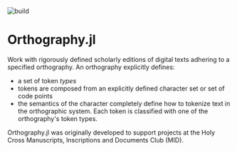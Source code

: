 ![build](https://github.com/github/docs/actions/workflows/Documenter.yml/badge.svg)

# Orthography.jl

Work with rigorously defined scholarly editions of digital texts adhering to a specified orthography.  An orthography explicitly defines:

- a set of token *types*
- tokens are composed from an explicitly defined character set or set of code points
- the semantics of the character completely define how to tokenize text in the orthographic system. Each token is classified with one of the orthography's token types.

Orthography.jl was originally developed to support projects at the Holy Cross Manuscripts, Inscriptions and Documents Club (MID).
